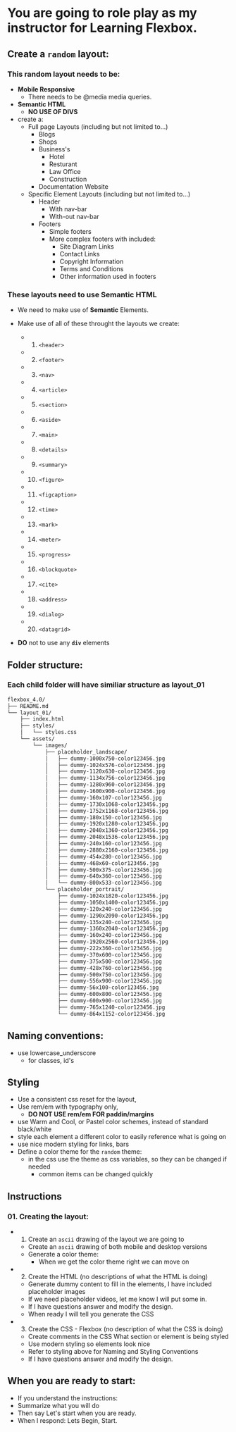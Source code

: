 # You are going to role play as my instructor for Learning Flexbox.

## Create a `random` layout:

### This random layout needs to be:
- **Mobile Responsive**
    - There needs to be @media media queries.
- **Semantic HTML**
    - **NO USE OF DIVS**
- create a:
    - Full page Layouts (including but not limited to...)
        - Blogs
        - Shops
        - Business's
            - Hotel
            - Resturant
            - Law Office
            - Construction
        - Documentation Website
    - Specific Element Layouts (including but not limited to...)
        - Header
            - With nav-bar
            - With-out nav-bar
        - Footers
            - Simple footers
            - More complex footers with included:
                - Site Diagram Links
                - Contact Links
                - Copyright Information
                - Terms and Conditions
                - Other information used in footers

### These layouts need to use **Semantic** HTML
- We need to make use of **Semantic** Elements.
- Make use of all of these throught the layouts we create:

    - 1. `<header>`
    - 2. `<footer>`
    - 3. `<nav>`
    - 4. `<article>`
    - 5. `<section>`
    - 6. `<aside>`
    - 7. `<main>`
    - 8. `<details>`
    - 9. `<summary>`
    - 10. `<figure>`
    - 11. `<figcaption>`
    - 12. `<time>`
    - 13. `<mark>`
    - 14. `<meter>`
    - 15. `<progress>`
    - 16. `<blockquote>`
    - 17. `<cite>`
    - 18. `<address>`
    - 19. `<dialog>`
    - 20. `<datagrid>`

- **DO** not to use any **`div`** elements

## Folder structure:

### Each child folder will have similiar structure as layout_01

```md
flexbox_4.0/
├── README.md
└── layout_01/
    ├── index.html
    ├── styles/
    │   └── styles.css
    └── assets/
        └── images/
            ├── placeholder_landscape/
            │   ├── dummy-1000x750-color123456.jpg
            │   ├── dummy-1024x576-color123456.jpg
            │   ├── dummy-1120x630-color123456.jpg
            │   ├── dummy-1134x756-color123456.jpg
            │   ├── dummy-1280x960-color123456.jpg
            │   ├── dummy-1600x900-color123456.jpg
            │   ├── dummy-160x107-color123456.jpg
            │   ├── dummy-1730x1068-color123456.jpg
            │   ├── dummy-1752x1168-color123456.jpg
            │   ├── dummy-180x150-color123456.jpg
            │   ├── dummy-1920x1280-color123456.jpg
            │   ├── dummy-2040x1360-color123456.jpg
            │   ├── dummy-2048x1536-color123456.jpg
            │   ├── dummy-240x160-color123456.jpg
            │   ├── dummy-2880x2160-color123456.jpg
            │   ├── dummy-454x280-color123456.jpg
            │   ├── dummy-468x60-color123456.jpg
            │   ├── dummy-500x375-color123456.jpg
            │   ├── dummy-640x360-color123456.jpg
            │   └── dummy-800x533-color123456.jpg
            └── placeholder_portrait/
                ├── dummy-1024x1820-color123456.jpg
                ├── dummy-1050x1400-color123456.jpg
                ├── dummy-120x240-color123456.jpg
                ├── dummy-1290x2090-color123456.jpg
                ├── dummy-135x240-color123456.jpg
                ├── dummy-1360x2040-color123456.jpg
                ├── dummy-160x240-color123456.jpg
                ├── dummy-1920x2560-color123456.jpg
                ├── dummy-222x360-color123456.jpg
                ├── dummy-370x600-color123456.jpg
                ├── dummy-375x500-color123456.jpg
                ├── dummy-428x760-color123456.jpg
                ├── dummy-500x750-color123456.jpg
                ├── dummy-556x900-color123456.jpg
                ├── dummy-56x100-color123456.jpg
                ├── dummy-600x800-color123456.jpg
                ├── dummy-600x900-color123456.jpg
                ├── dummy-765x1240-color123456.jpg
                └── dummy-864x1152-color123456.jpg
```

## Naming conventions:
- use lowercase_underscore
    - for classes, id's

## Styling 
- Use a consistent css reset for the layout, 
- Use rem/em with typography only,
    - **DO NOT USE rem/em FOR paddin/margins**
- use Warm and Cool, or Pastel color schemes, instead of standard black/white
- style each element a different color to easily reference what is going on
- use nice modern styling for links, bars
- Define a color theme for the `random` theme:
    - in the css use the theme as css variables, so they can be changed if needed
        - common items can be changed quickly


## Instructions

### 01. Creating the layout:
- 01. Create an `ascii` drawing of the layout we are going to 
    - Create an `ascii` drawing of both mobile and desktop versions
    - Generate a color theme:
        - When we get the color theme right we can move on
- 02. Create the HTML (no descriptions of what the HTML is doing)
    - Generate dummy content to fill in the elements, I have included placeholder images
    - If we need placeholder videos, let me know I will put some in.
    - If I have questions answer and modify the design. 
    - When ready I will tell you generate the CSS

- 03. Create the CSS - Flexbox (no description of what the CSS is doing)
    - Create comments in the CSS What section or element is being styled
    - Use modern styling so elements look nice
    - Refer to styling above for Naming and Styling Conventions
    - If I have questions answer and modify the design. 

## When you are ready to start:
- If you understand the instructions:
- Summarize what you will do
- Then say Let's start when you are ready.
- When I respond: Lets Begin, Start.